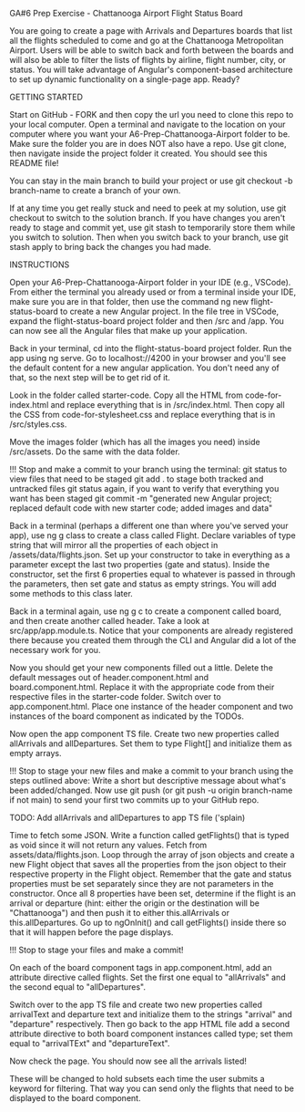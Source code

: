 GA#6 Prep Exercise - Chattanooga Airport Flight Status Board

You are going to create a page with Arrivals and Departures boards that list all the flights scheduled to come and go at the Chattanooga Metropolitan Airport. Users will be able to switch back and forth between the boards and will also be able to filter the lists of flights by airline, flight number, city, or status. You will take advantage of Angular's component-based architecture to set up dynamic functionality on a single-page app. Ready?


GETTING STARTED

Start on GitHub - FORK and then copy the url you need to clone this repo to your local computer. Open a terminal and navigate to the location on your computer where you want your A6-Prep-Chattanooga-Airport folder to be. Make sure the folder you are in does NOT also have a repo. Use git clone, then navigate inside the project folder it created. You should see this README file!

You can stay in the main branch to build your project or use git checkout -b branch-name to create a branch of your own. 

If at any time you get really stuck and need to peek at my solution, use git checkout to switch to the solution branch. If you have changes you aren't ready to stage and commit yet, use git stash to temporarily store them while you switch to solution. Then when you switch back to your branch, use git stash apply to bring back the changes you had made.


INSTRUCTIONS

Open your A6-Prep-Chattanooga-Airport folder in your IDE (e.g., VSCode). From either the terminal you already used or from a terminal inside your IDE, make sure you are in that folder, then use the command ng new flight-status-board to create a new Angular project. In the file tree in VSCode, expand the flight-status-board project folder and then /src and /app. You can now see all the Angular files that make up your application.

Back in your terminal, cd into the flight-status-board project folder. Run the app using ng serve. Go to localhost://4200 in your browser and you'll see the default content for a new angular application. You don't need any of that, so the next step will be to get rid of it.

Look in the folder called starter-code. Copy all the HTML from code-for-index.html and replace everything that is in /src/index.html. Then copy all the CSS from code-for-stylesheet.css and replace everything that is in /src/styles.css.

Move the images folder (which has all the images you need) inside /src/assets. Do the same with the data folder.

!!! Stop and make a commit to your branch using the terminal:
    git status to view files that need to be staged
    git add . to stage both tracked and untracked files 
    git status again, if you want to verify that everything you want has been staged
    git commit -m "generated new Angular project; replaced default code with new starter code; added images and data"

Back in a terminal (perhaps a different one than where you've served your app), use ng g class to create a class called Flight. Declare variables of type string that will mirror all the properties of each object in /assets/data/flights.json. Set up your constructor to take in everything as a parameter except the last two properties (gate and status). Inside the constructor, set the first 6 properties equal to whatever is passed in through the parameters, then set gate and status as empty strings. You will add some methods to this class later.

Back in a terminal again, use ng g c to create a component called board, and then create another called header. Take a look at src/app/app.module.ts. Notice that your components are already registered there because you created them through the CLI and Angular did a lot of the necessary work for you.

Now you should get your new components filled out a little. Delete the default messages out of header.component.html and board.component.html. Replace it with the appropriate code from their respective files in the starter-code folder. Switch over to app.component.html. Place one instance of the header component and two instances of the board component as indicated by the TODOs. 

Now open the app component TS file. Create two new properties called allArrivals and allDepartures. Set them to type Flight[] and initialize them as empty arrays.

!!! Stop to stage your new files and make a commit to your branch using the steps outlined above: 
    Write a short but descriptive message about what's been added/changed. 
    Now use git push (or git push -u origin branch-name if not main) to send your first two commits up to your GitHub repo.

TODO: Add allArrivals and allDepartures to app TS file ('splain)

Time to fetch some JSON. Write a function called getFlights() that is typed as void since it will not return any values. Fetch from assets/data/flights.json. Loop through the array of json objects and create a new Flight object that saves all the properties from the json object to their respective property in the Flight object. Remember that the gate and status properties must be set separately since they are not parameters in the constructor. Once all 8 properties have been set, determine if the flight is an arrival or departure (hint: either the origin or the destination will be "Chattanooga") and then push it to either this.allArrivals or this.allDepartures. Go up to ngOnInit() and call getFlights() inside there so that it will happen before the page displays.

!!! Stop to stage your files and make a commit! 

<!-- TODO: Set up data rows, modeled after TS file -->

<!-- TODO: In the board TS file, add flights -->

On each of the board component tags in app.component.html, add an attribute directive called flights. Set the first one equal to "allArrivals" and the second equal to "allDepartures". 

<!-- TODO: add type with @Input() decorator  -->

Switch over to the app TS file and create two new properties called arrivalText and departure text and initialize them to the strings "arrival" and "departure" respectively. Then go back to the app HTML file add a second attribute directive to both board component instances called type; set them equal to "arrivalTExt" and "departureText".

Now check the page. You should now see all the arrivals listed!

<!-- TODO: deal with show toggle above -->

<!-- TODO: Create showArrival boolean -->


These will be changed to hold subsets each time the user submits a keyword for filtering. That way you can send only the flights that need to be displayed to the board component.

